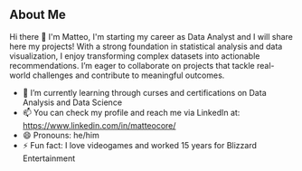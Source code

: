 ## About Me
Hi there 👋 I'm Matteo, I'm starting my career as Data Analyst and I will share here my projects! With a strong foundation in statistical analysis and data visualization, I enjoy transforming complex datasets into actionable recommendations. I’m eager to collaborate on projects that tackle real-world challenges and contribute to meaningful outcomes.

- 🌱 I’m currently learning through curses and certifications on Data Analysis and Data Science
- 📫 You can check my profile and reach me via LinkedIn at: https://www.linkedin.com/in/matteocore/
- 😄 Pronouns: he/him
- ⚡ Fun fact: I love videogames and worked 15 years for Blizzard Entertainment
<!--
**MatData79/MatData79** is a ✨ _special_ ✨ repository because its `README.md` (this file) appears on your GitHub profile.

Here are some ideas to get you started:

- 🔭 I’m currently working on ...
- 🌱 I’m currently learning ...
- 👯 I’m looking to collaborate on ...
- 🤔 I’m looking for help with ...
- 💬 Ask me about ...
- 📫 How to reach me: ...
- 😄 Pronouns: ...
- ⚡ Fun fact: ...
-->
